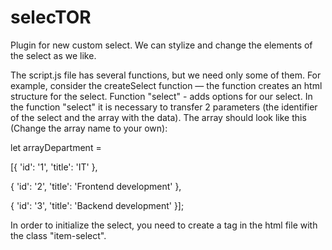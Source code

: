 # selecTOR
Plugin for new custom select. We can stylize and change the elements of the select as we like.

The script.js file has several functions, but we need only some of them.
For example, consider the createSelect function — the function creates an html structure for the select.
Function "select" - adds options for our select.
In the function "select" it is necessary to transfer 2 parameters (the identifier of the select and the array with the data).
The array should look like this (Change the array name to your own):

let arrayDepartment = 

[{
  'id': '1',
  'title': 'IT'
},

{
  'id': '2',
  'title': 'Frontend development'
},

{
  'id': '3',
  'title': 'Backend development'
}];

In order to initialize the select, you need to create a tag in the html file with the class "item-select".
